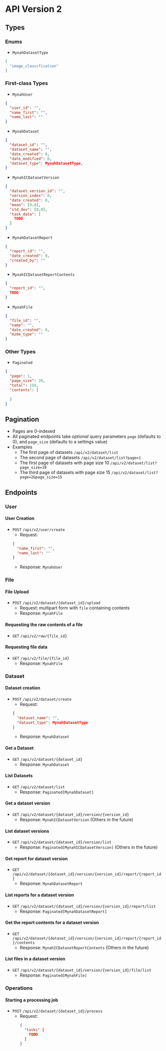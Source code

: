 # API Version 2

## Types

### Enums
- `MynahDatasetType`
```json
[
  "image_classification"
]
```

### First-class Types
- `MynahUser`
```json
{
  "user_id": "",
  "name_first": "",
  "name_last": ""
} 
```
- `MynahDataset`
```json
{
  "dataset_id": "",
  "dataset_name": "",
  "date_created": 0,
  "date_modified": 0,
  "dataset_type": MynahDatasetType,
} 
```
- `MynahICDatasetVersion`
```json
{
  "dataset_version_id": "",
  "version_index": 0,
  "date_created": 0,
  "mean": [0.0],
  "std_dev": [0.0],
  "task_data": [
    TODO
  ]
} 
```
- `MynahDatasetReport`
```json
{
  "report_id": "",
  "date_created": 0,
  "created_by": ""
} 
```
- `MynahICDatasetReportContents`
```json
{
  "report_id": "",
  TODO
} 
```
- `MynahFile`
```json
{
  "file_id": "",
  "name": "",
  "date_created": 0,
  "mime_type": ""
} 
```

### Other Types
- `Paginated`
```json
{
  "page": 1,
  "page_size": 20,
  "total": 150,
  "contents": [
    
  ]
}
```

## Pagination
- Pages are 0-indexed
- All paginated endpoints take _optional_ query parameters `page` (defaults to 0), and `page_size` (defaults to a settings value)
- Examples
  - The first page of datasets `/api/v2/dataset/list`
  - The second page of datasets `/api/v2/dataset/list?page=1`
  - The first page of datasets with page size 10 `/api/v2/dataset/list?page_size=10`
  - The third page of datasets with page size 15 `/api/v2/dataset/list?page=2&page_size=15`

## Endpoints

### User
#### User Creation
- `POST` `/api/v2/user/create`
    - Request:
    ```json
    {
      "name_first": "",
      "name_last": ""
    }
    ```
    - Response: `MynahUser`

### File

#### File Upload
- `POST` `/api/v2/dataset/{dataset_id}/upload`
    - Request: multipart form with `file` containing contents
    - Response: `MynahFile`

#### Requesting the raw contents of a file
- `GET` `/api/v2/raw/{file_id}`

#### Requesting file data
- `GET` `/api/v2/file/{file_id}`
    - Response: `MynahFile`

### Dataset

#### Dataset creation
- `POST` `/api/v2/dataset/create`
    - Request:
    ```json
    {
      "dataset_name": "",
      "dataset_type": MynahDatasetType
    }
    ```
    - Response: `MynahDataset`

#### Get a Dataset
- `GET` `/api/v2/dataset/{dataset_id}`
  - Response: `MynahDataset`

#### List Datasets
- `GET` `/api/v2/dataset/list`
    - Response: `Paginated[MynahDataset]`

#### Get a dataset version
- `GET` `/api/v2/dataset/{dataset_id}/version/{version_id}`
    - Response: `MynahICDatasetVersion` (Others in the future)

#### List dataset versions
- `GET` `/api/v2/dataset/{dataset_id}/version/list`
    - Response: `Paginated[MynahICDatasetVersion]` (Others in the future)

#### Get report for dataset version
- `GET` `/api/v2/dataset/{dataset_id}/version/{version_id}/report/{report_id}`
  - Response: `MynahDatasetReport`

#### List reports for a dataset version
- `GET` `/api/v2/dataset/{dataset_id}/version/{version_id}/report/list`
  - Response: `Paginated[MynahDatasetReport]`

#### Get the report contents for a dataset version
- `GET` `/api/v2/dataset/{dataset_id}/version/{version_id}/report/{report_id}/contents`
  - Response: `MynahICDatasetReportContents` (Others in the future)

#### List files in a dataset version
- `GET` `/api/v2/dataset/{dataset_id}/version/{version_id}/file/list`
  - Response: `Paginated[MynahFile]`

### Operations

#### Starting a processing job
- `POST` `/api/v2/dataset/{dataset_id}/process`
  - Request:
    ```json
    {
      "tasks" [
        TODO
      ]
    }
    ```

